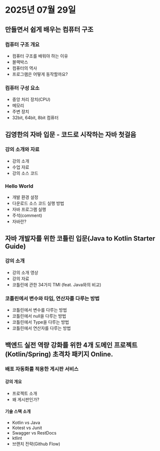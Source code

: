 # 2025년 07월 29일

## 만들면서 쉽게 배우는 컴퓨터 구조

### 컴퓨터 구조 개요

- 컴퓨터 구조를 배워야 하는 이유
- 블랙박스
- 컴퓨터의 역사
- 프로그램은 어떻게 동작할까요?

### 컴퓨터 구성 요소

- 중앙 처리 장치(CPU)
- 메모리
- 주변 장치
- 32bit, 64bit, 8bit 컴퓨터

## 김영한의 자바 입문 - 코드로 시작하는 자바 첫걸음

### 강의 소개와 자료

- 강의 소개
- 수업 자료
- 강의 소스 코드

### Hello World

- 개발 환경 설정
- 다운로드 소스 코드 실행 방법
- 자바 프로그램 실행
- 주석(comment)
- 자바란?

## 자바 개발자를 위한 코틀린 입문(Java to Kotlin Starter Guide)

### 강의 소개

- 강의 소개 영상
- 강의 자료
- 코틀린에 관한 34가지 TMI (feat. Java와의 비교)

### 코틀린에서 변수와 타입, 연산자를 다루는 방법

- 코틀린에서 변수를 다루는 방법
- 코틀린에서 null을 다루는 방법
- 코틀린에서 Type을 다루는 방법
- 코틀린에서 연산자를 다루는 방법

## 백엔드 실전 역량 강화를 위한 4개 도메인 프로젝트 (Kotlin/Spring) 초격차 패키지 Online.

### 배포 자동화를 적용한 게시판 서비스

#### 강의 개요

- 프로젝트 소개
- 왜 게시판인가?

#### 기술 스택 소개

- Kotlin vs Java
- Kotest vs Junit
- Swagger vs RestDocs
- ktlint
- 브랜치 전략(Github Flow)
